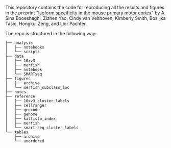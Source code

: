 This repository contains the code for reproducing all the results and figures in the preprint "[Isoform specificity in the mouse primary motor cortex](https://www.biorxiv.org/content/10.1101/2020.03.05.977991v3)" by A. Sina Booeshaghi, Zizhen Yao, Cindy van Velthoven, Kimberly Smith, Bosiljka Tasic, Hongkui Zeng, and Lior Pachter.

The repo is structured in the following way:
```
├── analysis
│   ├── notebooks
│   └── scripts
├── data
│   ├── 10xv3
│   ├── merfish
│   ├── notebook
│   └── SMARTseq
├── figures
│   ├── archive
│   └── merfish_subclass_loc
├── notes
├── reference
│   ├── 10xv3_cluster_labels
│   ├── cellranger
│   ├── gencode
│   ├── genome
│   ├── kallisto_index
│   ├── merfish
│   └── smart-seq_cluster_labels
└── tables
    ├── archive
    └── unordered
```
